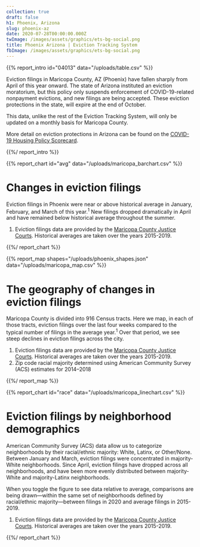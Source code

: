 ```yaml
---
collection: true
draft: false
h1: Phoenix, Arizona
slug: phoenix-az
date: 2020-07-28T00:00:00.000Z
twImage: /images/assets/graphics/ets-bg-social.png
title: Phoenix Arizona | Eviction Tracking System
fbImage: /images/assets/graphics/ets-bg-social.png
---
```


{{% report_intro id="04013" data="/uploads/table.csv" %}}

Eviction filings in Maricopa County, AZ (Phoenix) have fallen sharply from April of this year onward. The state of Arizona instituted an eviction moratorium, but this policy only suspends enforcement of COVID-19-related nonpayment evictions, and new filings are being accepted. These eviction protections in the state, will expire at the end of October.

This data, unlike the rest of the Eviction Tracking System, will only be updated on a monthly basis for Maricopa County. 

More detail on eviction protections in Arizona can be found on the [COVID-19 Housing Policy Scorecard](https://evictionlab.org/covid-policy-scorecard/az/).

{{%/ report_intro %}}



{{% report_chart id="avg" data="/uploads/maricopa_barchart.csv" %}}





# Changes in eviction filings

Eviction filings in Phoenix were near or above historical average in January, February, and March of this year.<sup>1</sup> New filings dropped dramatically in April and have remained below historical average throughout the summer. 

1. Eviction filings data are provided by the [Maricopa County Justice Courts](http://justicecourts.maricopa.gov/). Historical averages are taken over the years 2015-2019.





{{%/ report_chart %}}



{{% report_map shapes="/uploads/phoenix_shapes.json" data="/uploads/maricopa_map.csv" %}}





# The geography of changes in eviction filings

Maricopa County is divided into 916 Census tracts. Here we map, in each of those tracts, eviction filings over the last four weeks compared to the typical number of filings in the average year.<sup>1</sup> Over that period, we see steep declines in eviction filings across the city.

1. Eviction filings data are provided by the [Maricopa County Justice Courts](http://justicecourts.maricopa.gov/). Historical averages are taken over the years 2015-2019. 
2. Zip code racial majority determined using American Community Survey (ACS) estimates for 2014–2018





{{%/ report_map %}}



{{% report_chart id="race" data="/uploads/maricopa_linechart.csv" %}}





# Eviction filings by neighborhood demographics

American Community Survey (ACS) data allow us to categorize neighborhoods by their racial/ethnic majority: White, Latinx, or Other/None. Between January and March, eviction filings were concentrated in majority-White neighborhoods. Since April, eviction filings have dropped  across all neighborhoods, and have been more evenly distributed between majority-White and majority-Latinx neighborhoods.

When you toggle the figure to see data relative to average, comparisons are being drawn—within the same set of neighborhoods defined by racial/ethnic majority—between filings in 2020 and average filings in 2015-2019.

1. Eviction filings data are provided by the [Maricopa County Justice Courts](http://justicecourts.maricopa.gov/). Historical averages are taken over the years 2015-2019.





{{%/ report_chart %}}